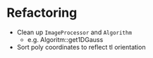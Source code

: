 # Refactoring
- Clean up `ImageProcessor` and `Algorithm`
  - e.g. Algoritm::get1DGauss
- Sort poly coordinates to reflect tl orientation
